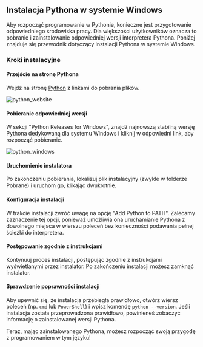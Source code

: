 ## Instalacja Pythona w systemie Windows

Aby rozpocząć programowanie w Pythonie, konieczne jest przygotowanie odpowiedniego środowiska pracy. Dla większości użytkowników oznacza to pobranie i zainstalowanie odpowiedniej wersji interpretera Pythona. Poniżej znajduje się przewodnik dotyczący instalacji Pythona w systemie Windows.

### Kroki instalacyjne

#### Przejście na stronę Pythona

Wejdź na stronę [Python](https://www.python.org/downloads/) z linkami do pobrania plików.

![python_website](https://github.com/djeada/Kurs-Podstaw-Pythona/assets/37275728/615dc6d2-6ce3-469a-9528-3441283cd829)

#### Pobieranie odpowiedniej wersji
W sekcji "Python Releases for Windows", znajdź najnowszą stabilną wersję Pythona dedykowaną dla systemu Windows i kliknij w odpowiedni link, aby rozpocząć pobieranie.

![python_windows](https://github.com/djeada/Kurs-Podstaw-Pythona/assets/37275728/13939d60-cef4-4f35-81f9-48c2a0ec9a37)

#### Uruchomienie instalatora
Po zakończeniu pobierania, lokalizuj plik instalacyjny (zwykle w folderze Pobrane) i uruchom go, klikając dwukrotnie.

#### Konfiguracja instalacji
W trakcie instalacji zwróć uwagę na opcję "Add Python to PATH". Zalecamy zaznaczenie tej opcji, ponieważ umożliwia ona uruchamianie Pythona z dowolnego miejsca w wierszu poleceń bez konieczności podawania pełnej ścieżki do interpretera.
   
#### Postępowanie zgodnie z instrukcjami
Kontynuuj proces instalacji, postępując zgodnie z instrukcjami wyświetlanymi przez instalator. Po zakończeniu instalacji możesz zamknąć instalator.

#### Sprawdzenie poprawności instalacji

Aby upewnić się, że instalacja przebiegła prawidłowo, otwórz wiersz poleceń (np. `cmd` lub `PowerShell`) i wpisz komendę `python --version`. Jeśli instalacja została przeprowadzona prawidłowo, powinieneś zobaczyć informację o zainstalowanej wersji Pythona.

Teraz, mając zainstalowanego Pythona, możesz rozpocząć swoją przygodę z programowaniem w tym języku!
